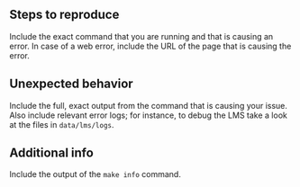 ## Steps to reproduce

Include the exact command that you are running and that is causing an error. In case of a web error, include the URL of the page that is causing the error.

## Unexpected behavior

Include the full, exact output from the command that is causing your issue. Also include relevant error logs; for instance, to debug the LMS take a look at the files in `data/lms/logs`.

## Additional info

Include the output of the `make info` command.
